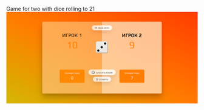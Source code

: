 Game for two with dice rolling to 21
![Image alt](https://raw.githubusercontent.com/Weeelp/playing-cube-game/main/imges/img1.png)
